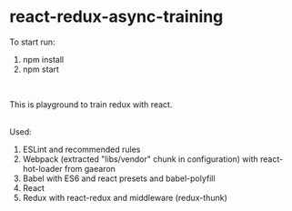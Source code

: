 # react-redux-async-training

To start run: <br />
1) npm install <br />
2) npm start <br />
<br />

This is playground to train redux with react. <br /> <br />

Used: <br />
1) ESLint and recommended rules <br />
2) Webpack (extracted "libs/vendor" chunk in configuration) with react-hot-loader from gaearon <br />
3) Babel with ES6 and react presets and babel-polyfill <br />
4) React <br />
5) Redux with react-redux and middleware (redux-thunk)
